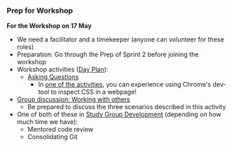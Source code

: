 ### Prep for Workshop
**For the Workshop on 17 May**

- We need a facilitator and a timekeeper (anyone can volunteer for these roles)
- Preparation: Go through the Prep of Sprint 2 before joining the workshop
- Workshop activities ([Day Plan](https://programming.codeyourfuture.io/onboarding/sprints/2/day-plan/)):
  - [Asking Questions](https://programming.codeyourfuture.io/onboarding/sprints/2/day-plan/#workshop-asking-questions)
    - In [one of the activities](https://cyf-workshop.netlify.app/asking-questions/#problem-bank), you can experience using Chrome's dev-tool to inspect CSS in a webpage!
- [Group discussion: Working with others](https://programming.codeyourfuture.io/onboarding/sprints/2/day-plan/#working-with-others)
  - Be prepared to discuss the three scenarios described in this activity
- One of both of these in [Study Group Development](https://programming.codeyourfuture.io/onboarding/sprints/2/day-plan/#study-group) (depending on how much time we have):
  - Mentored code review
  - Consolidating Git


